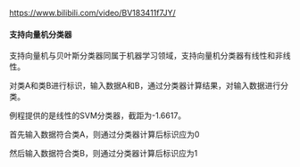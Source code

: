 https://www.bilibili.com/video/BV183411f7JY/

#### 支持向量机分类器

支持向量机与贝叶斯分类器同属于机器学习领域，支持向量机分类器有线性和非线性。

对类A和类B进行标识，输入数据A和B，通过分类器计算结果，对输入数据进行分类。

例程提供的是线性的SVM分类器，截距为-1.6617。

首先输入数据符合类A，则通过分类器计算后标识应为0 

然后输入数据符合类B，则通过分类器计算后标识应为1